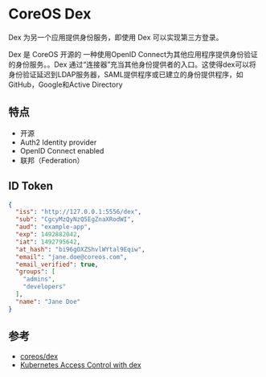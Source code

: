 # CoreOS Dex

Dex 为另一个应用提供身份服务，即使用 Dex 可以实现第三方登录。

Dex 是 CoreOS 开源的 一种使用OpenID Connect为其他应用程序提供身份验证的身份服务。。Dex 通过“连接器”充当其他身份提供者的入口。这使得dex可以将身份验证延迟到LDAP服务器，SAML提供程序或已建立的身份提供程序，如GitHub，Google和Active Directory


## 特点

* 开源
* Auth2 Identity provider
* OpenID Connect enabled
* 联邦（Federation）


## ID Token

```json
{
  "iss": "http://127.0.0.1:5556/dex",
  "sub": "CgcyMzQyNzQ5EgZnaXRodWI",
  "aud": "example-app",
  "exp": 1492882042,
  "iat": 1492795642,
  "at_hash": "bi96gOXZShvlWYtal9Eqiw",
  "email": "jane.doe@coreos.com",
  "email_verified": true,
  "groups": [
    "admins",
    "developers"
  ],
  "name": "Jane Doe"
}
```


## 参考

* [coreos/dex](https://github.com/coreos/dex)
* [Kubernetes Access Control with dex](https://speakerdeck.com/ericchiang/kubernetes-access-control-with-dex)

